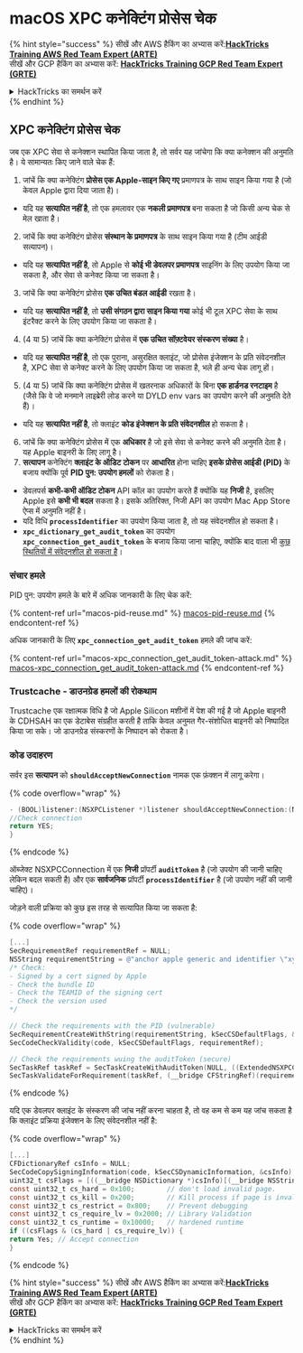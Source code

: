 # macOS XPC कनेक्टिंग प्रोसेस चेक

{% hint style="success" %}
सीखें और AWS हैकिंग का अभ्यास करें:<img src="/.gitbook/assets/arte.png" alt="" data-size="line">[**HackTricks Training AWS Red Team Expert (ARTE)**](https://training.hacktricks.xyz/courses/arte)<img src="/.gitbook/assets/arte.png" alt="" data-size="line">\
सीखें और GCP हैकिंग का अभ्यास करें: <img src="/.gitbook/assets/grte.png" alt="" data-size="line">[**HackTricks Training GCP Red Team Expert (GRTE)**<img src="/.gitbook/assets/grte.png" alt="" data-size="line">](https://training.hacktricks.xyz/courses/grte)

<details>

<summary>HackTricks का समर्थन करें</summary>

* [**सदस्यता योजनाएँ**](https://github.com/sponsors/carlospolop) चेक करें!
* **हमारे** 💬 [**Discord समूह**](https://discord.gg/hRep4RUj7f) या [**टेलीग्राम समूह**](https://t.me/peass) में शामिल हों या **Twitter** 🐦 पर हमें **फॉलो** करें [**@hacktricks\_live**](https://twitter.com/hacktricks\_live)**.**
* **हैकिंग ट्रिक्स साझा करें और** [**HackTricks**](https://github.com/carlospolop/hacktricks) और [**HackTricks Cloud**](https://github.com/carlospolop/hacktricks-cloud) गिटहब रिपोजिटरी में PR सबमिट करें।

</details>
{% endhint %}

## XPC कनेक्टिंग प्रोसेस चेक

जब एक XPC सेवा से कनेक्शन स्थापित किया जाता है, तो सर्वर यह जांचेगा कि क्या कनेक्शन की अनुमति है। ये सामान्यतः किए जाने वाले चेक हैं:

1. जांचें कि क्या कनेक्टिंग **प्रोसेस एक Apple-साइन किए गए** प्रमाणपत्र के साथ साइन किया गया है (जो केवल Apple द्वारा दिया जाता है)।
* यदि यह **सत्यापित नहीं है**, तो एक हमलावर एक **नकली प्रमाणपत्र** बना सकता है जो किसी अन्य चेक से मेल खाता है।
2. जांचें कि क्या कनेक्टिंग प्रोसेस **संस्थान के प्रमाणपत्र** के साथ साइन किया गया है (टीम आईडी सत्यापन)।
* यदि यह **सत्यापित नहीं है**, तो Apple से **कोई भी डेवलपर प्रमाणपत्र** साइनिंग के लिए उपयोग किया जा सकता है, और सेवा से कनेक्ट किया जा सकता है।
3. जांचें कि क्या कनेक्टिंग प्रोसेस **एक उचित बंडल आईडी** रखता है।
* यदि यह **सत्यापित नहीं है**, तो **उसी संगठन द्वारा साइन किया गया** कोई भी टूल XPC सेवा के साथ इंटरैक्ट करने के लिए उपयोग किया जा सकता है।
4. (4 या 5) जांचें कि क्या कनेक्टिंग प्रोसेस में **एक उचित सॉफ़्टवेयर संस्करण संख्या** है।
* यदि यह **सत्यापित नहीं है**, तो एक पुराना, असुरक्षित क्लाइंट, जो प्रोसेस इंजेक्शन के प्रति संवेदनशील है, XPC सेवा से कनेक्ट करने के लिए उपयोग किया जा सकता है, भले ही अन्य चेक लागू हों।
5. (4 या 5) जांचें कि क्या कनेक्टिंग प्रोसेस में खतरनाक अधिकारों के बिना **एक हार्डनड रनटाइम** है (जैसे कि वे जो मनमाने लाइब्रेरी लोड करने या DYLD env vars का उपयोग करने की अनुमति देते हैं)।
* यदि यह **सत्यापित नहीं है**, तो क्लाइंट **कोड इंजेक्शन के प्रति संवेदनशील** हो सकता है।
6. जांचें कि क्या कनेक्टिंग प्रोसेस में एक **अधिकार** है जो इसे सेवा से कनेक्ट करने की अनुमति देता है। यह Apple बाइनरी के लिए लागू है।
7. **सत्यापन** कनेक्टिंग **क्लाइंट के ऑडिट टोकन** पर **आधारित** होना चाहिए **इसके प्रोसेस आईडी (PID)** के बजाय क्योंकि पूर्व **PID पुन: उपयोग हमलों** को रोकता है।
* डेवलपर्स **कभी-कभी ऑडिट टोकन** API कॉल का उपयोग करते हैं क्योंकि यह **निजी** है, इसलिए Apple इसे **कभी भी बदल** सकता है। इसके अतिरिक्त, निजी API का उपयोग Mac App Store ऐप्स में अनुमति नहीं है।
* यदि विधि **`processIdentifier`** का उपयोग किया जाता है, तो यह संवेदनशील हो सकता है।
* **`xpc_dictionary_get_audit_token`** का उपयोग **`xpc_connection_get_audit_token`** के बजाय किया जाना चाहिए, क्योंकि बाद वाला भी [कुछ स्थितियों में संवेदनशील हो सकता है](https://sector7.computest.nl/post/2023-10-xpc-audit-token-spoofing/)।

### संचार हमले

PID पुन: उपयोग हमले के बारे में अधिक जानकारी के लिए चेक करें:

{% content-ref url="macos-pid-reuse.md" %}
[macos-pid-reuse.md](macos-pid-reuse.md)
{% endcontent-ref %}

अधिक जानकारी के लिए **`xpc_connection_get_audit_token`** हमले की जांच करें:

{% content-ref url="macos-xpc_connection_get_audit_token-attack.md" %}
[macos-xpc\_connection\_get\_audit\_token-attack.md](macos-xpc\_connection\_get\_audit\_token-attack.md)
{% endcontent-ref %}

### Trustcache - डाउनग्रेड हमलों की रोकथाम

Trustcache एक रक्षात्मक विधि है जो Apple Silicon मशीनों में पेश की गई है जो Apple बाइनरी के CDHSAH का एक डेटाबेस संग्रहीत करती है ताकि केवल अनुमत गैर-संशोधित बाइनरी को निष्पादित किया जा सके। जो डाउनग्रेड संस्करणों के निष्पादन को रोकता है।

### कोड उदाहरण

सर्वर इस **सत्यापन** को **`shouldAcceptNewConnection`** नामक एक फ़ंक्शन में लागू करेगा।

{% code overflow="wrap" %}
```objectivec
- (BOOL)listener:(NSXPCListener *)listener shouldAcceptNewConnection:(NSXPCConnection *)newConnection {
//Check connection
return YES;
}
```
{% endcode %}

ऑब्जेक्ट NSXPCConnection में एक **निजी** प्रॉपर्टी **`auditToken`** है (जो उपयोग की जानी चाहिए लेकिन बदल सकती है) और एक **सार्वजनिक** प्रॉपर्टी **`processIdentifier`** है (जो उपयोग नहीं की जानी चाहिए)।

जोड़ने वाली प्रक्रिया को कुछ इस तरह से सत्यापित किया जा सकता है:

{% code overflow="wrap" %}
```objectivec
[...]
SecRequirementRef requirementRef = NULL;
NSString requirementString = @"anchor apple generic and identifier \"xyz.hacktricks.service\" and certificate leaf [subject.CN] = \"TEAMID\" and info [CFBundleShortVersionString] >= \"1.0\"";
/* Check:
- Signed by a cert signed by Apple
- Check the bundle ID
- Check the TEAMID of the signing cert
- Check the version used
*/

// Check the requirements with the PID (vulnerable)
SecRequirementCreateWithString(requirementString, kSecCSDefaultFlags, &requirementRef);
SecCodeCheckValidity(code, kSecCSDefaultFlags, requirementRef);

// Check the requirements wuing the auditToken (secure)
SecTaskRef taskRef = SecTaskCreateWithAuditToken(NULL, ((ExtendedNSXPCConnection*)newConnection).auditToken);
SecTaskValidateForRequirement(taskRef, (__bridge CFStringRef)(requirementString))
```
{% endcode %}

यदि एक डेवलपर क्लाइंट के संस्करण की जांच नहीं करना चाहता है, तो वह कम से कम यह जांच सकता है कि क्लाइंट प्रक्रिया इंजेक्शन के लिए संवेदनशील नहीं है:

{% code overflow="wrap" %}
```objectivec
[...]
CFDictionaryRef csInfo = NULL;
SecCodeCopySigningInformation(code, kSecCSDynamicInformation, &csInfo);
uint32_t csFlags = [((__bridge NSDictionary *)csInfo)[(__bridge NSString *)kSecCodeInfoStatus] intValue];
const uint32_t cs_hard = 0x100;        // don't load invalid page.
const uint32_t cs_kill = 0x200;        // Kill process if page is invalid
const uint32_t cs_restrict = 0x800;    // Prevent debugging
const uint32_t cs_require_lv = 0x2000; // Library Validation
const uint32_t cs_runtime = 0x10000;   // hardened runtime
if ((csFlags & (cs_hard | cs_require_lv)) {
return Yes; // Accept connection
}
```
{% endcode %}

{% hint style="success" %}
सीखें और AWS हैकिंग का अभ्यास करें:<img src="/.gitbook/assets/arte.png" alt="" data-size="line">[**HackTricks Training AWS Red Team Expert (ARTE)**](https://training.hacktricks.xyz/courses/arte)<img src="/.gitbook/assets/arte.png" alt="" data-size="line">\
सीखें और GCP हैकिंग का अभ्यास करें: <img src="/.gitbook/assets/grte.png" alt="" data-size="line">[**HackTricks Training GCP Red Team Expert (GRTE)**<img src="/.gitbook/assets/grte.png" alt="" data-size="line">](https://training.hacktricks.xyz/courses/grte)

<details>

<summary>HackTricks का समर्थन करें</summary>

* [**सदस्यता योजनाएँ**](https://github.com/sponsors/carlospolop) देखें!
* **हमारे** 💬 [**Discord समूह**](https://discord.gg/hRep4RUj7f) या [**telegram समूह**](https://t.me/peass) में शामिल हों या **Twitter** 🐦 पर हमें **फॉलो करें** [**@hacktricks\_live**](https://twitter.com/hacktricks\_live)**.**
* **हैकिंग ट्रिक्स साझा करें और** [**HackTricks**](https://github.com/carlospolop/hacktricks) और [**HackTricks Cloud**](https://github.com/carlospolop/hacktricks-cloud) गिटहब रिपोजिटरी में PRs सबमिट करें।

</details>
{% endhint %}
